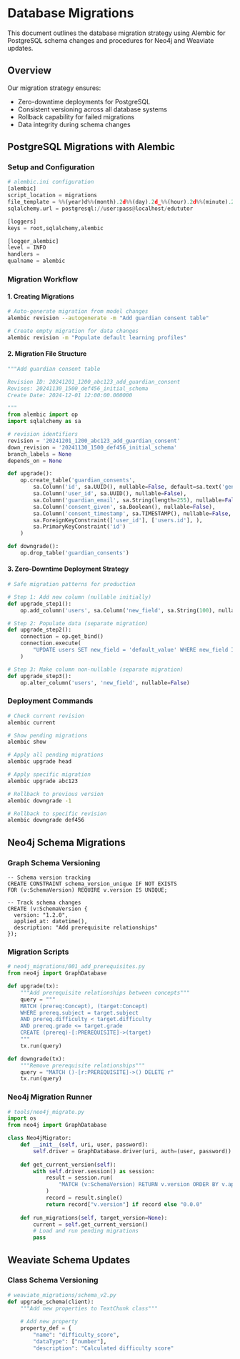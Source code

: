 # Database Migrations

This document outlines the database migration strategy using Alembic for PostgreSQL schema changes and procedures for Neo4j and Weaviate updates.

## Overview

Our migration strategy ensures:
- Zero-downtime deployments for PostgreSQL
- Consistent versioning across all database systems
- Rollback capability for failed migrations
- Data integrity during schema changes

## PostgreSQL Migrations with Alembic

### Setup and Configuration

```python
# alembic.ini configuration
[alembic]
script_location = migrations
file_template = %%(year)d%%(month).2d%%(day).2d_%%(hour).2d%%(minute).2d_%%(rev)s_%%(slug)s
sqlalchemy.url = postgresql://user:pass@localhost/edututor

[loggers]
keys = root,sqlalchemy,alembic

[logger_alembic]
level = INFO
handlers = 
qualname = alembic
```

### Migration Workflow

#### 1. Creating Migrations

```bash
# Auto-generate migration from model changes
alembic revision --autogenerate -m "Add guardian consent table"

# Create empty migration for data changes
alembic revision -m "Populate default learning profiles"
```

#### 2. Migration File Structure

```python
"""Add guardian consent table

Revision ID: 20241201_1200_abc123_add_guardian_consent
Revises: 20241130_1500_def456_initial_schema
Create Date: 2024-12-01 12:00:00.000000

"""
from alembic import op
import sqlalchemy as sa

# revision identifiers
revision = '20241201_1200_abc123_add_guardian_consent'
down_revision = '20241130_1500_def456_initial_schema'
branch_labels = None
depends_on = None

def upgrade():
    op.create_table('guardian_consents',
        sa.Column('id', sa.UUID(), nullable=False, default=sa.text('gen_random_uuid()')),
        sa.Column('user_id', sa.UUID(), nullable=False),
        sa.Column('guardian_email', sa.String(length=255), nullable=False),
        sa.Column('consent_given', sa.Boolean(), nullable=False),
        sa.Column('consent_timestamp', sa.TIMESTAMP(), nullable=False, default=sa.text('NOW()')),
        sa.ForeignKeyConstraint(['user_id'], ['users.id'], ),
        sa.PrimaryKeyConstraint('id')
    )

def downgrade():
    op.drop_table('guardian_consents')
```

#### 3. Zero-Downtime Deployment Strategy

```python
# Safe migration patterns for production

# Step 1: Add new column (nullable initially)
def upgrade_step1():
    op.add_column('users', sa.Column('new_field', sa.String(100), nullable=True))

# Step 2: Populate data (separate migration)
def upgrade_step2():
    connection = op.get_bind()
    connection.execute(
        "UPDATE users SET new_field = 'default_value' WHERE new_field IS NULL"
    )

# Step 3: Make column non-nullable (separate migration)
def upgrade_step3():
    op.alter_column('users', 'new_field', nullable=False)
```

### Deployment Commands

```bash
# Check current revision
alembic current

# Show pending migrations
alembic show

# Apply all pending migrations
alembic upgrade head

# Apply specific migration
alembic upgrade abc123

# Rollback to previous version
alembic downgrade -1

# Rollback to specific revision
alembic downgrade def456
```

## Neo4j Schema Migrations

### Graph Schema Versioning

```cypher
-- Schema version tracking
CREATE CONSTRAINT schema_version_unique IF NOT EXISTS 
FOR (v:SchemaVersion) REQUIRE v.version IS UNIQUE;

-- Track schema changes
CREATE (v:SchemaVersion {
  version: "1.2.0",
  applied_at: datetime(),
  description: "Add prerequisite relationships"
});
```

### Migration Scripts

```python
# neo4j_migrations/001_add_prerequisites.py
from neo4j import GraphDatabase

def upgrade(tx):
    """Add prerequisite relationships between concepts"""
    query = """
    MATCH (prereq:Concept), (target:Concept)
    WHERE prereq.subject = target.subject 
    AND prereq.difficulty < target.difficulty
    AND prereq.grade <= target.grade
    CREATE (prereq)-[:PREREQUISITE]->(target)
    """
    tx.run(query)

def downgrade(tx):
    """Remove prerequisite relationships"""
    query = "MATCH ()-[r:PREREQUISITE]->() DELETE r"
    tx.run(query)
```

### Neo4j Migration Runner

```python
# tools/neo4j_migrate.py
import os
from neo4j import GraphDatabase

class Neo4jMigrator:
    def __init__(self, uri, user, password):
        self.driver = GraphDatabase.driver(uri, auth=(user, password))
    
    def get_current_version(self):
        with self.driver.session() as session:
            result = session.run(
                "MATCH (v:SchemaVersion) RETURN v.version ORDER BY v.applied_at DESC LIMIT 1"
            )
            record = result.single()
            return record["v.version"] if record else "0.0.0"
    
    def run_migrations(self, target_version=None):
        current = self.get_current_version()
        # Load and run pending migrations
        pass
```

## Weaviate Schema Updates

### Class Schema Versioning

```python
# weaviate_migrations/schema_v2.py
def upgrade_schema(client):
    """Add new properties to TextChunk class"""
    
    # Add new property
    property_def = {
        "name": "difficulty_score",
        "dataType": ["number"],
        "description": "Calculated difficulty score"
